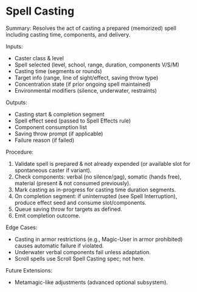 # Spell Casting

Summary: Resolves the act of casting a prepared (memorized) spell including casting time, components, and delivery.

Inputs:
- Caster class & level
- Spell selected (level, school, range, duration, components V/S/M)
- Casting time (segments or rounds)
- Target info (range, line of sight/effect, saving throw type)
- Concentration state (if prior ongoing spell maintained)
- Environmental modifiers (silence, underwater, restraints)

Outputs:
- Casting start & completion segment
- Spell effect seed (passed to Spell Effects rule)
- Component consumption list
- Saving throw prompt (if applicable)
- Failure reason (if failed)

Procedure:
1. Validate spell is prepared & not already expended (or available slot for spontaneous caster if variant).
2. Check components: verbal (no silence/gag), somatic (hands free), material (present & not consumed previously).
3. Mark casting as in-progress for casting time duration segments.
4. On completion segment: if uninterrupted (see Spell Interruption), produce effect seed and consume slot/components.
5. Queue saving throw for targets as defined.
6. Emit completion outcome.

Edge Cases:
- Casting in armor restrictions (e.g., Magic-User in armor prohibited) causes automatic failure if violated.
- Underwater verbal components fail unless adaptation.
- Scroll spells use Scroll Spell Casting spec; not here.

Future Extensions:
- Metamagic-like adjustments (advanced optional subsystem).

